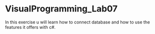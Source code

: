 # VisualProgramming_Lab07
In this exercise u will learn how to connect database and how to use the features it offers with c#.
